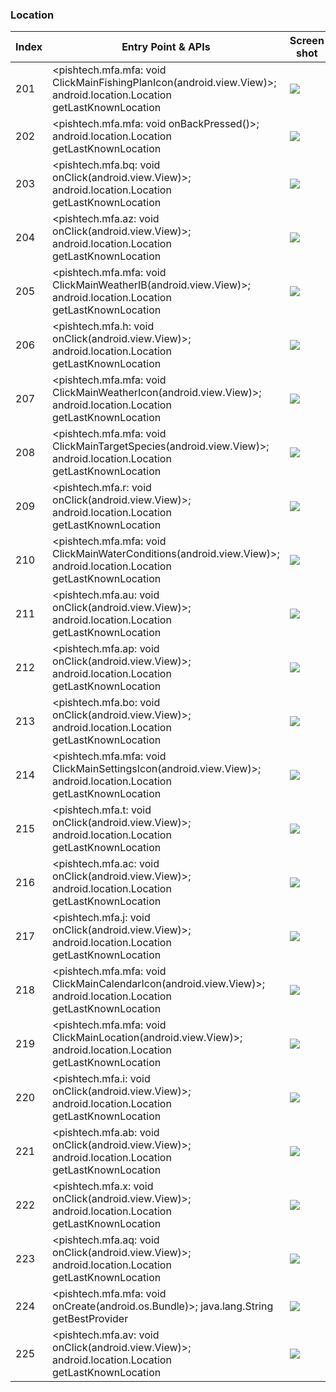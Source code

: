 ### Location
| Index | Entry Point & APIs | Screen shot | Resource id | Label |
| ------------- | ------------- | ------------- |-------------|-------------|
| 201 | <pishtech.mfa.mfa: void ClickMainFishingPlanIcon(android.view.View)>; android.location.Location getLastKnownLocation | ![](D:\COSMOS\output\py\Play_win8\Sports\pishtech.mfa\pishtech.mfa.mfa.png) |  | |
| 202 | <pishtech.mfa.mfa: void onBackPressed()>; android.location.Location getLastKnownLocation | ![](D:\COSMOS\output\py\Play_win8\Sports\pishtech.mfa\pishtech.mfa.mfa.png) |  | |
| 203 | <pishtech.mfa.bq: void onClick(android.view.View)>; android.location.Location getLastKnownLocation | ![](D:\COSMOS\output\py\Play_win8\Sports\pishtech.mfa\pishtech.mfa.mfa.png) |  | |
| 204 | <pishtech.mfa.az: void onClick(android.view.View)>; android.location.Location getLastKnownLocation | ![](D:\COSMOS\output\py\Play_win8\Sports\pishtech.mfa\pishtech.mfa.mfa.png) |  | |
| 205 | <pishtech.mfa.mfa: void ClickMainWeatherIB(android.view.View)>; android.location.Location getLastKnownLocation | ![](D:\COSMOS\output\py\Play_win8\Sports\pishtech.mfa\pishtech.mfa.mfa.png) |  | |
| 206 | <pishtech.mfa.h: void onClick(android.view.View)>; android.location.Location getLastKnownLocation | ![](D:\COSMOS\output\py\Play_win8\Sports\pishtech.mfa\pishtech.mfa.mfa.png) |  | |
| 207 | <pishtech.mfa.mfa: void ClickMainWeatherIcon(android.view.View)>; android.location.Location getLastKnownLocation | ![](D:\COSMOS\output\py\Play_win8\Sports\pishtech.mfa\pishtech.mfa.mfa.png) |  | |
| 208 | <pishtech.mfa.mfa: void ClickMainTargetSpecies(android.view.View)>; android.location.Location getLastKnownLocation | ![](D:\COSMOS\output\py\Play_win8\Sports\pishtech.mfa\pishtech.mfa.mfa.png) |  | |
| 209 | <pishtech.mfa.r: void onClick(android.view.View)>; android.location.Location getLastKnownLocation | ![](D:\COSMOS\output\py\Play_win8\Sports\pishtech.mfa\pishtech.mfa.mfa.png) |  | |
| 210 | <pishtech.mfa.mfa: void ClickMainWaterConditions(android.view.View)>; android.location.Location getLastKnownLocation | ![](D:\COSMOS\output\py\Play_win8\Sports\pishtech.mfa\pishtech.mfa.mfa.png) |  | |
| 211 | <pishtech.mfa.au: void onClick(android.view.View)>; android.location.Location getLastKnownLocation | ![](D:\COSMOS\output\py\Play_win8\Sports\pishtech.mfa\pishtech.mfa.mfa.png) |  | |
| 212 | <pishtech.mfa.ap: void onClick(android.view.View)>; android.location.Location getLastKnownLocation | ![](D:\COSMOS\output\py\Play_win8\Sports\pishtech.mfa\pishtech.mfa.mfa.png) |  | |
| 213 | <pishtech.mfa.bo: void onClick(android.view.View)>; android.location.Location getLastKnownLocation | ![](D:\COSMOS\output\py\Play_win8\Sports\pishtech.mfa\pishtech.mfa.mfa.png) |  | |
| 214 | <pishtech.mfa.mfa: void ClickMainSettingsIcon(android.view.View)>; android.location.Location getLastKnownLocation | ![](D:\COSMOS\output\py\Play_win8\Sports\pishtech.mfa\pishtech.mfa.mfa.png) |  | |
| 215 | <pishtech.mfa.t: void onClick(android.view.View)>; android.location.Location getLastKnownLocation | ![](D:\COSMOS\output\py\Play_win8\Sports\pishtech.mfa\pishtech.mfa.mfa.png) |  | |
| 216 | <pishtech.mfa.ac: void onClick(android.view.View)>; android.location.Location getLastKnownLocation | ![](D:\COSMOS\output\py\Play_win8\Sports\pishtech.mfa\pishtech.mfa.mfa.png) |  | |
| 217 | <pishtech.mfa.j: void onClick(android.view.View)>; android.location.Location getLastKnownLocation | ![](D:\COSMOS\output\py\Play_win8\Sports\pishtech.mfa\pishtech.mfa.mfa.png) |  | |
| 218 | <pishtech.mfa.mfa: void ClickMainCalendarIcon(android.view.View)>; android.location.Location getLastKnownLocation | ![](D:\COSMOS\output\py\Play_win8\Sports\pishtech.mfa\pishtech.mfa.mfa.png) |  | |
| 219 | <pishtech.mfa.mfa: void ClickMainLocation(android.view.View)>; android.location.Location getLastKnownLocation | ![](D:\COSMOS\output\py\Play_win8\Sports\pishtech.mfa\pishtech.mfa.mfa.png) |  | |
| 220 | <pishtech.mfa.i: void onClick(android.view.View)>; android.location.Location getLastKnownLocation | ![](D:\COSMOS\output\py\Play_win8\Sports\pishtech.mfa\pishtech.mfa.mfa.png) |  | |
| 221 | <pishtech.mfa.ab: void onClick(android.view.View)>; android.location.Location getLastKnownLocation | ![](D:\COSMOS\output\py\Play_win8\Sports\pishtech.mfa\pishtech.mfa.mfa.png) |  | |
| 222 | <pishtech.mfa.x: void onClick(android.view.View)>; android.location.Location getLastKnownLocation | ![](D:\COSMOS\output\py\Play_win8\Sports\pishtech.mfa\pishtech.mfa.mfa.png) |  | |
| 223 | <pishtech.mfa.aq: void onClick(android.view.View)>; android.location.Location getLastKnownLocation | ![](D:\COSMOS\output\py\Play_win8\Sports\pishtech.mfa\pishtech.mfa.mfa.png) |  | |
| 224 | <pishtech.mfa.mfa: void onCreate(android.os.Bundle)>; java.lang.String getBestProvider | ![](D:\COSMOS\output\py\Play_win8\Sports\pishtech.mfa\pishtech.mfa.mfa.png) |  | |
| 225 | <pishtech.mfa.av: void onClick(android.view.View)>; android.location.Location getLastKnownLocation | ![](D:\COSMOS\output\py\Play_win8\Sports\pishtech.mfa\pishtech.mfa.mfa.png) |  | |
